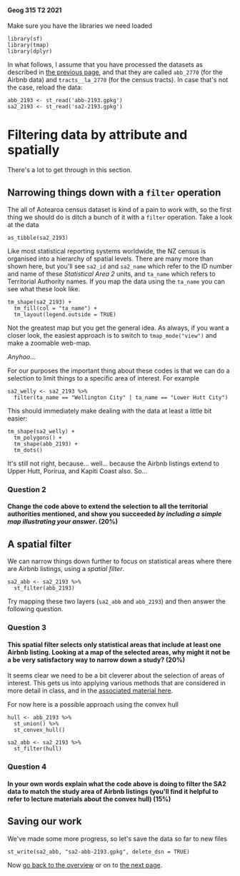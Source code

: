 #### Geog 315 T2 2021
Make sure you have the libraries we need loaded

```{r}
library(sf)
library(tmap)
library(dplyr)
```

In what follows, I assume that you have processed the datasets as described in [the previous page]((spatial-data-manipulation-02-map-projections.md)), and that they are called `abb_2770` (for the Airbnb data) and `tracts__la_2770` (for the census tracts). In case that's not the case, reload the data:

```{r}
abb_2193 <- st_read('abb-2193.gpkg')
sa2_2193 <- st_read('sa2-2193.gpkg')
```

# Filtering data by attribute and spatially
There's a lot to get through in this section.

## Narrowing things down with a `filter` operation
The all of Aotearoa census dataset is kind of a pain to work with, so the first thing we should do is ditch a bunch of it with a `filter` operation. Take a look at the data

```{r}
as_tibble(sa2_2193)
```

Like most statistical reporting systems worldwide, the NZ census is organised into a hierarchy of spatial levels. There are many more than shown here, but you'll see `sa2_id` and `sa2_name` which refer to the ID number and name of these _Statistical Area 2_ units, and `ta_name` which refers to Territorial Authority names. If you map the data using the `ta_name` you can see what these look like.

```{r}
tm_shape(sa2_2193) +
  tm_fill(col = "ta_name") +
  tm_layout(legend.outside = TRUE)
```

Not the greatest map but you get the general idea. As always, if you want a closer look, the easiest approach is to switch to `tmap_mode("view")` and make a zoomable web-map.

*Anyhoo*...

For our purposes the important thing about these codes is that we can do a selection to limit things to a specific area of interest. For example

```{r}
sa2_welly <- sa2_2193 %>%
  filter(ta_name == "Wellington City" | ta_name == "Lower Hutt City")
```

This should immediately make dealing with the data at least a little bit easier:

```{r}
tm_shape(sa2_welly) +
  tm_polygons() +
  tm_shape(abb_2193) +
  tm_dots()
```
It's still not right, because... well... because the Airbnb listings extend to Upper Hutt, Porirua, and Kapiti Coast also. So...

### **Question 2**
#### Change the code above to extend the selection to all the territorial authorities mentioned, and show you succeeded *by including a simple map illustrating your answer*. (20%)

## A spatial filter
We can narrow things down further to focus on statistical areas where there are Airbnb listings, using a *spatial filter*.

```{r}
sa2_abb <- sa2_2193 %>%
  st_filter(abb_2193)
```

Try mapping these two layers (`sa2_abb` and `abb_2193`) and then answer the following question.

### **Question 3**
#### This spatial filter selects only statistical areas that include at least one Airbnb listing. Looking at a map of the selected areas, why might it not be a be very satisfactory way to narrow down a study? (20%)

It seems clear we need to be a bit cleverer about the selection of areas of interest. This gets us into applying various methods that are considered in more detail in class, and in the [associated material here](https://github.com/DOSull/Geog315/blob/master/labs/week-04/spatial-data-manipulation-03B-spatial-relations.md).

For now here is a possible approach using the convex hull

```{r}
hull <- abb_2193 %>%
  st_union() %>%
  st_convex_hull()

sa2_abb <- sa2_2193 %>%
  st_filter(hull)
```

### **Question 4**
#### In your own words explain what the code above is doing to filter the SA2 data to match the study area of Airbnb listings (you'll find it helpful to refer to lecture materials about the convex hull) (15%)

## Saving our work
We've made some more progress, so let's save the data so far to new files

```{r}
st_write(sa2_abb, "sa2-abb-2193.gpkg", delete_dsn = TRUE)
```

Now [go back to the overview](README.md) or on to [the next page](spatial-data-manipulation-04-counting-points-in-polygons.md).

